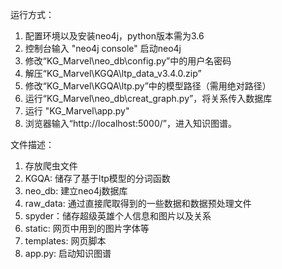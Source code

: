 运行方式：
1. 配置环境以及安装neo4j，python版本需为3.6
2. 控制台输入 "neo4j console" 启动neo4j
3. 修改“KG_Marvel\neo_db\config.py”中的用户名密码
4. 解压“KG_Marvel\KGQA\ltp_data_v3.4.0.zip”
4. 修改“KG_Marvel\KGQA\ltp.py”中的模型路径（需用绝对路径）
4. 运行“KG_Marvel\neo_db\creat_graph.py”，将关系传入数据库
5. 运行  "KG_Marvel\app.py"
6. 浏览器输入“http://localhost:5000/”，进入知识图谱。

文件描述：
1. 存放爬虫文件
2. KGQA: 储存了基于ltp模型的分词函数
3. neo_db: 建立neo4j数据库
4. raw_data: 通过直接爬取得到的一些数据和数据预处理文件
5. spyder：储存超级英雄个人信息和图片以及关系
6. static: 网页中用到的图片字体等
7. templates: 网页脚本
8. app.py: 启动知识图谱